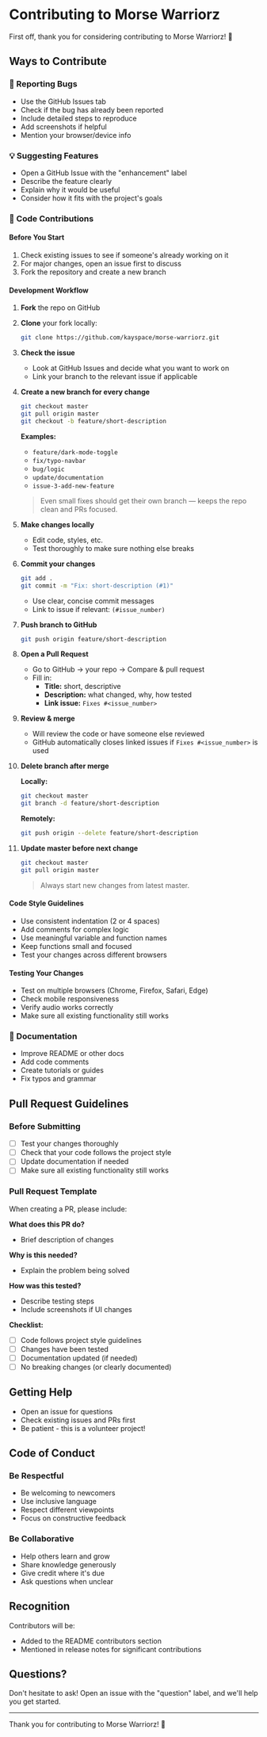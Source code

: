 # Contributing to Morse Warriorz

First off, thank you for considering contributing to Morse Warriorz! 🎉

## Ways to Contribute

### 🐛 Reporting Bugs
- Use the GitHub Issues tab
- Check if the bug has already been reported
- Include detailed steps to reproduce
- Add screenshots if helpful
- Mention your browser/device info

### 💡 Suggesting Features
- Open a GitHub Issue with the "enhancement" label
- Describe the feature clearly
- Explain why it would be useful
- Consider how it fits with the project's goals

### 🔧 Code Contributions

#### Before You Start
1. Check existing issues to see if someone's already working on it
2. For major changes, open an issue first to discuss
3. Fork the repository and create a new branch

#### Development Workflow
1. **Fork** the repo on GitHub
2. **Clone** your fork locally:
   ```bash
   git clone https://github.com/kayspace/morse-warriorz.git
   ```
3. **Check the issue**
   - Look at GitHub Issues and decide what you want to work on
   - Link your branch to the relevant issue if applicable

4. **Create a new branch for every change**
   ```bash
   git checkout master
   git pull origin master
   git checkout -b feature/short-description
   ```

   **Examples:**
   - `feature/dark-mode-toggle`
   - `fix/typo-navbar`
   - `bug/logic`
   - `update/documentation`
   - `issue-3-add-new-feature`
   
   > Even small fixes should get their own branch — keeps the repo clean and PRs focused.

5. **Make changes locally**
   - Edit code, styles, etc.
   - Test thoroughly to make sure nothing else breaks

6. **Commit your changes**
   ```bash
   git add .
   git commit -m "Fix: short-description (#1)"
   ```
   
   - Use clear, concise commit messages
   - Link to issue if relevant: `(#issue_number)`

7. **Push branch to GitHub**
   ```bash
   git push origin feature/short-description
   ```

8. **Open a Pull Request**
   - Go to GitHub → your repo → Compare & pull request
   - Fill in:
     - **Title:** short, descriptive
     - **Description:** what changed, why, how tested
     - **Link issue:** `Fixes #<issue_number>`

9. **Review & merge**
   - Will review the code or have someone else reviewed
   - GitHub automatically closes linked issues if `Fixes #<issue_number>` is used

10. **Delete branch after merge**
    
    **Locally:**
    ```bash
    git checkout master
    git branch -d feature/short-description
    ```
    
    **Remotely:**
    ```bash
    git push origin --delete feature/short-description
    ```

11. **Update master before next change**
    ```bash
    git checkout master
    git pull origin master
    ```
    
    > Always start new changes from latest master.


#### Code Style Guidelines
- Use consistent indentation (2 or 4 spaces)
- Add comments for complex logic
- Use meaningful variable and function names
- Keep functions small and focused
- Test your changes across different browsers

#### Testing Your Changes
- Test on multiple browsers (Chrome, Firefox, Safari, Edge)
- Check mobile responsiveness
- Verify audio works correctly
- Make sure all existing functionality still works

### 📝 Documentation
- Improve README or other docs
- Add code comments
- Create tutorials or guides
- Fix typos and grammar

## Pull Request Guidelines

### Before Submitting
- [ ] Test your changes thoroughly
- [ ] Check that your code follows the project style
- [ ] Update documentation if needed
- [ ] Make sure all existing functionality still works

### Pull Request Template
When creating a PR, please include:

**What does this PR do?**
- Brief description of changes

**Why is this needed?**
- Explain the problem being solved

**How was this tested?**
- Describe testing steps
- Include screenshots if UI changes

**Checklist:**
- [ ] Code follows project style guidelines
- [ ] Changes have been tested
- [ ] Documentation updated (if needed)
- [ ] No breaking changes (or clearly documented)

## Getting Help

- Open an issue for questions
- Check existing issues and PRs first
- Be patient - this is a volunteer project!

## Code of Conduct

### Be Respectful
- Be welcoming to newcomers
- Use inclusive language
- Respect different viewpoints
- Focus on constructive feedback

### Be Collaborative
- Help others learn and grow
- Share knowledge generously
- Give credit where it's due
- Ask questions when unclear

## Recognition

Contributors will be:
- Added to the README contributors section
- Mentioned in release notes for significant contributions

## Questions?

Don't hesitate to ask! Open an issue with the "question" label, and we'll help you get started.

---

Thank you for contributing to Morse Warriorz! 🚀